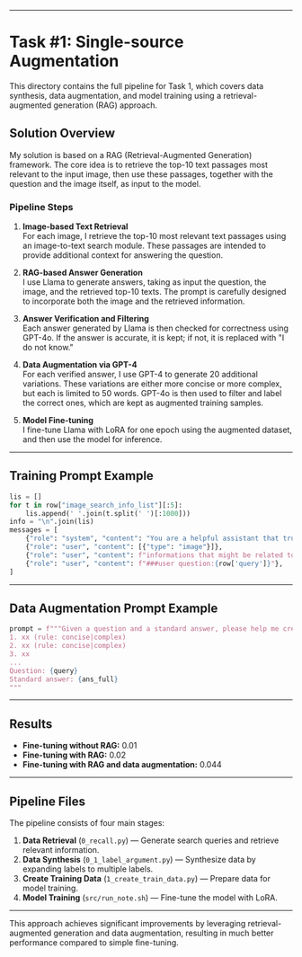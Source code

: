 
---

# Task #1: Single-source Augmentation

This directory contains the full pipeline for Task 1, which covers data synthesis, data augmentation, and model training using a retrieval-augmented generation (RAG) approach.

## Solution Overview

My solution is based on a RAG (Retrieval-Augmented Generation) framework. The core idea is to retrieve the top-10 text passages most relevant to the input image, then use these passages, together with the question and the image itself, as input to the model.

### Pipeline Steps

1. **Image-based Text Retrieval**  
   For each image, I retrieve the top-10 most relevant text passages using an image-to-text search module. These passages are intended to provide additional context for answering the question.

2. **RAG-based Answer Generation**  
   I use Llama to generate answers, taking as input the question, the image, and the retrieved top-10 texts. The prompt is carefully designed to incorporate both the image and the retrieved information.

3. **Answer Verification and Filtering**  
   Each answer generated by Llama is then checked for correctness using GPT-4o. If the answer is accurate, it is kept; if not, it is replaced with "I do not know."

4. **Data Augmentation via GPT-4**  
   For each verified answer, I use GPT-4 to generate 20 additional variations. These variations are either more concise or more complex, but each is limited to 50 words. GPT-4o is then used to filter and label the correct ones, which are kept as augmented training samples.

5. **Model Fine-tuning**  
   I fine-tune Llama with LoRA for one epoch using the augmented dataset, and then use the model for inference.

---

## Training Prompt Example

```python
lis = []
for t in row["image_search_info_list"][:5]:
    lis.append(' '.join(t.split(' ')[:1000]))
info = "\n".join(lis)
messages = [
    {"role": "system", "content": "You are a helpful assistant that truthfully answers user questions about the provided image with informations that might be related to the question.\nKeep your response concise and to the point. If you don't know the answer, respond with 'I don't know'."},
    {"role": "user", "content": [{"type": "image"}]},
    {"role": "user", "content": f"informations that might be related to the question:{info}"},
    {"role": "user", "content": f"###user question:{row['query']}"},
]
```

---

## Data Augmentation Prompt Example

```python
prompt = f"""Given a question and a standard answer, please help me create 20 similar standard answers. You may either simplify or make the answers more complex, but each answer should not exceed 50 words. Output format:
1. xx (rule: concise|complex)
2. xx (rule: concise|complex)
3. xx
...
Question: {query}
Standard answer: {ans_full}
"""
```

---

## Results

- **Fine-tuning without RAG:** 0.01
- **Fine-tuning with RAG:** 0.02
- **Fine-tuning with RAG and data augmentation:** 0.044

---

## Pipeline Files

The pipeline consists of four main stages:

1. **Data Retrieval** (`0_recall.py`) — Generate search queries and retrieve relevant information.
2. **Data Synthesis** (`0_1_label_argument.py`) — Synthesize data by expanding labels to multiple labels.
3. **Create Training Data** (`1_create_train_data.py`) — Prepare data for model training.
4. **Model Training** (`src/run_note.sh`) — Fine-tune the model with LoRA.

---

This approach achieves significant improvements by leveraging retrieval-augmented generation and data augmentation, resulting in much better performance compared to simple fine-tuning.
